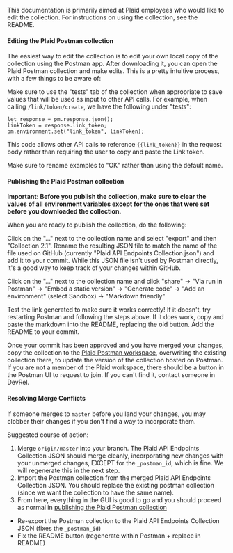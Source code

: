 This documentation is primarily aimed at Plaid employees who would like to edit the collection. For instructions on using the collection, see the README.

#### Editing the Plaid Postman collection
The easiest way to edit the collection is to edit your own local copy of the collection using the Postman app. After downloading it, you can open the Plaid Postman collection and make edits. This is a pretty intuitive process, with a few things to be aware of:

Make sure to use the "tests" tab of the collection when appropriate to save values that will be used as input to other API calls. For example, when calling `/link/token/create`, we have the following under "tests":

```
let response = pm.response.json();
linkToken = response.link_token;
pm.environment.set("link_token", linkToken);
```

This code allows other API calls to reference ``{{link_token}}`` in the request body rather than requiring the user to copy and paste the Link token.

Make sure to rename examples to "OK" rather than using the default name.

#### Publishing the Plaid Postman collection

**Important: Before you publish the collection, make sure to clear the values of all environment variables except for the ones that were set before you downloaded the collection.**

When you are ready to publish the collection, do the following:

Click on the "..." next to the collection name and select "export" and then "Collection 2.1". Rename the resulting JSON file to match the name of the file used on GitHub (currently "Plaid API Endpoints Collection.json") and add it to your commit. While this JSON file isn't used by Postman directly, it's a good way to keep track of your changes within GitHub.

Click on the "..." next to the collection name and click "share" -> "Via run in Postman" -> "Embed a static version" -> "Generate code" -> "Add an environment" (select Sandbox) -> "Markdown friendly" 

Test the link generated to make sure it works correctly! If it doesn't, try restarting Postman and following the steps above. If it does work, copy and paste the markdown into the README, replacing the old button. Add the README to your commit.

Once your commit has been approved and you have merged your changes, copy the collection to the [Plaid Postman workspace](https://www.postman.com/plaid-api/workspace/plaid/collection/12160321-029fcda5-4c0c-478f-8fe4-0431f99e213e), overwriting the existing collection there, to update the version of the collection hosted on Postman. If you are not a member of the Plaid workspace, there should be a button in the Postman UI to request to join. If you can't find it, contact someone in DevRel.

#### Resolving Merge Conflicts
If someone merges to `master` before you land your changes, you may clobber their changes if you don't find a way to incorporate them.

Suggested course of action:
1. Merge `origin/master` into your branch. The Plaid API Endpoints Collection JSON should merge cleanly, incorporating new changes with your unmerged changes, EXCEPT for the `_postman_id`, which is fine. We will regenerate this in the next step.
1. Import the Postman collection from the merged Plaid API Endpoints Collection JSON. You should replace the existing postman collection (since we want the collection to have the same name).
1. From here, everything in the GUI is good to go and you should proceed as normal in [publishing the Plaid Postman collection](####publishing-the-plaid-postman-collection)
  - Re-export the Postman collection to the Plaid API Endpoints Collection JSON (fixes the `_postman_id`)
  - Fix the README button (regenerate within Postman + replace in README)
